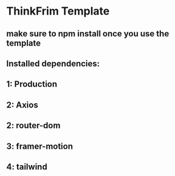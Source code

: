 # ThinkFrim Template
## make sure to npm install once you use the template
## Installed dependencies:
## 1: Production
## 2: Axios
## 2: router-dom
## 3: framer-motion
## 4: tailwind
